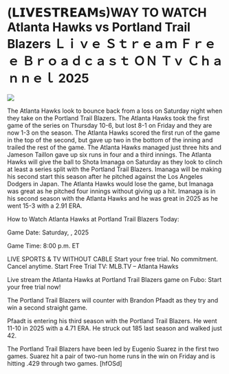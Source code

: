 # (𝗟𝗜𝗩𝗘𝗦𝗧𝗥𝗘𝗔𝗠𝘀)WAY TO WATCH Atlanta Hawks vs Portland Trail Blazers Ｌｉｖｅ Ｓｔｒｅａｍ Ｆｒｅｅ Ｂｒｏａｄｃａｓｔ ＯＮ Ｔｖ Ｃｈａｎｎｅｌ  2025  
  
  
[![](https://i.imgur.com/qSNzIqt.png)](https://movie.rssnews.media/ygxbAnFI.php)  
  
The Atlanta Hawks look to bounce back from a loss on Saturday night when they take on the Portland Trail Blazers. The Atlanta Hawks took the first game of the series on Thursday 10-6, but lost 8-1 on Friday and they are now 1-3 on the season. The Atlanta Hawks scored the first run of the game in the top of the second, but gave up two in the bottom of the inning and trailed the rest of the game. The Atlanta Hawks managed just three hits and Jameson Taillon gave up six runs in four and a third innings. The Atlanta Hawks will give the ball to Shota Imanaga on Saturday as they look to clinch at least a series split with the Portland Trail Blazers. Imanaga will be making his second start this season after he pitched against the Los Angeles Dodgers in Japan. The Atlanta Hawks would lose the game, but Imanaga was great as he pitched four innings without giving up a hit. Imanaga is in his second season with the Atlanta Hawks and he was great in 2025 as he went 15-3 with a 2.91 ERA.

How to Watch Atlanta Hawks at Portland Trail Blazers Today:

Game Date: Saturday, , 2025

Game Time: 8:00 p.m. ET

LIVE SPORTS & TV WITHOUT CABLE
Start your free trial. No commitment. Cancel anytime.
Start Free Trial
TV: MLB.TV – Atlanta Hawks

Live stream the Atlanta Hawks at Portland Trail Blazers game on Fubo: Start your free trial now!

The Portland Trail Blazers will counter with Brandon Pfaadt as they try and win a second straight game.

Pfaadt is entering his third season with the Portland Trail Blazers. He went 11-10 in 2025 with a 4.71 ERA. He struck out 185 last season and walked just 42.

The Portland Trail Blazers have been led by Eugenio Suarez in the first two games. Suarez hit a pair of two-run home runs in the win on Friday and is hitting .429 through two games. [hfOSd]